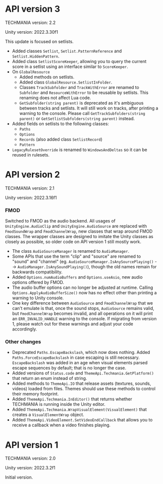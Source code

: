 # API version 3

TECHMANIA version: 2.2

Unity version: 2022.3.30f1

This update is focused on setlists.

* Added classes `Setlist`, `Setlist.PatternReference` and `Setlist.HiddenPattern`.
* Added class `SetlistScoreKeeper`, allowing you to query the current score in a setlist using an interface similar to `ScoreKeeper`.
* On `GlobalResource`
    * Added methods on setlists.
    * Added class `GlobalResource.SetlistInFolder`.
    * Classes `TrackSubfolder` and `TrackWithError` are renamed to `Subfolder` and `ResourceWithError` to be reusable by setlists. This renaming does not affect Lua code.
    * `GetSubfolder(string parent)` is deprecated as it's ambiguous between tracks and setlists. It will still work on tracks, after printing a warning to the console. Please call `GetTrackSubfolders(string parent)` or `GetSetlistSubfolders(string parent)` instead.
* Added fields on setlists to the following classes:
    * `Paths`
    * `Options`
    * `Records` (also added class `SetlistRecord`)
    * `Pattern`
* `LegacyRulesetOverride` is renamed to `WindowsAndDeltas` so it can be reused in rulesets.

# API version 2

TECHMANIA version: 2.1

Unity version: 2022.3.16f1

### FMOD

Switched to FMOD as the audio backend. All usages of `UnityEngine.AudioClip` and `UnityEngine.AudioSource` are replaced with `FmodSoundWrap` and `FmodChannelWrap`, new classes that wrap around FMOD classes. The wrapper classes are designed to imitate the Unity classes as closely as possible, so older code on API version 1 still mostly work.
* The class `AudioSourceManager` is renamed to `AudioManager`.
* Some APIs that use the term "clip" and "source" are renamed to "sound" and "channel" (eg. `AudioSourceManager.IsAnySourcePlaying()` --> `AudioManager.IsAnySoundPlaying()`), though the old names remain for backwards compatibility.
* Added `Options.numAudioBuffers` and `Options.useAsio`, new audio options offered by FMOD.
* The audio buffer options can no longer be adjusted at runtime. Calling `Options.ApplyAudioBufferSize()` now has no effect other than printing a warning to Unity console.
* One key difference between `AudioSource` and `FmodChannelWrap` that we can't emulate is that, once the sound stops, `AudioSource` remains valid, but `FmodChannelWrap` becomes invalid, and all operations on it will print an `ERR_INVALID_HANDLE` warning to the console. If migrating from version 1, please watch out for these warnings and adjust your code accordingly.

### Other changes

* Deprecated `Paths.EscapeBackslash`, which now does nothing. Added `Paths.ForceEscapeBackslash` in case escaping is still necessary. `EscapeBackslash` was added in an age when visual elements parsed escape sequences by default; that is no longer the case.
* Added versions of `Status.code` and `ThemeApi.Techmania.GetPlatform()` that return an enum instead of string.
* Added methods to `ThemeApi.IO` that release assets (textures, sounds, videos) loaded from files. Themes should use these methods to control their memory footprint.
* Added `ThemeApi.Techmania.InEditor()` that returns whether TECHMANIA is running inside the Unity editor.
* Added `ThemeApi.Techmania.WrapVisualElement(VisualElement)` that creates a `VisualElementWrap` object.
* Added `ThemeApi.VideoElement.SetVideoEndCallback` that allows you to receive a callback when a video finishes playing.

# API version 1

TECHMANIA version: 2.0

Unity version: 2022.3.2f1

Initial version.
